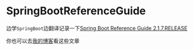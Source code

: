 # SpringBootReferenceGuide

边学`SpringBoot`边翻译记录一下[Spring Boot Reference Guide 2.1.7.RELEASE](https://docs.spring.io/spring-boot/docs/current/reference/htmlsingle/)

你也可以去[我的博客](https://www.malaji.xyz/)看这些文章
